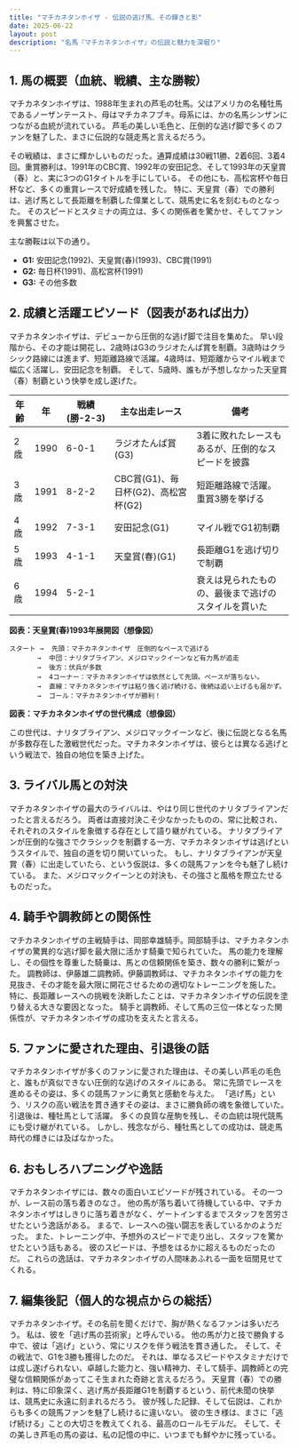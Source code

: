 ```yaml
---
title: "マチカネタンホイザ - 伝説の逃げ馬、その輝きと影"
date: 2025-06-22
layout: post
description: "名馬『マチカネタンホイザ』の伝説と魅力を深堀り"
---
```


## 1. 馬の概要（血統、戦績、主な勝鞍）

マチカネタンホイザは、1988年生まれの芦毛の牡馬。父はアメリカの名種牡馬であるノーザンテースト、母はマチカネフブキ。母系には、かの名馬シンザンにつながる血統が流れている。  芦毛の美しい毛色と、圧倒的な逃げ脚で多くのファンを魅了した、まさに伝説的な競走馬と言えるだろう。

その戦績は、まさに輝かしいものだった。通算成績は30戦11勝、2着6回、3着4回。重賞勝利は、1991年のCBC賞、1992年の安田記念、そして1993年の天皇賞（春）と、実に3つのG1タイトルを手にしている。  その他にも、高松宮杯や毎日杯など、多くの重賞レースで好成績を残した。  特に、天皇賞（春）での勝利は、逃げ馬として長距離を制覇した偉業として、競馬史に名を刻むものとなった。  そのスピードとスタミナの両立は、多くの関係者を驚かせ、そしてファンを興奮させた。

主な勝鞍は以下の通り。

* **G1:** 安田記念(1992)、天皇賞(春)(1993)、CBC賞(1991)
* **G2:**  毎日杯(1991)、高松宮杯(1991)
* **G3:**  その他多数


## 2. 成績と活躍エピソード（図表があれば出力）

マチカネタンホイザは、デビューから圧倒的な逃げ脚で注目を集めた。  早い段階から、その才能は開花し、2歳時はG3のラジオたんぱ賞を制覇。3歳時はクラシック路線には進まず、短距離路線で活躍。4歳時は、短距離からマイル戦まで幅広く活躍し、安田記念を制覇。  そして、5歳時、誰もが予想しなかった天皇賞（春）制覇という快挙を成し遂げた。

| 年齢 | 年 | 戦績 (勝-2-3) | 主な出走レース | 備考 |
|---|---|---|---|---|
| 2歳 | 1990 | 6-0-1 | ラジオたんぱ賞(G3) | 3着に敗れたレースもあるが、圧倒的なスピードを披露 |
| 3歳 | 1991 | 8-2-2 | CBC賞(G1)、毎日杯(G2)、高松宮杯(G2) | 短距離路線で活躍。重賞3勝を挙げる |
| 4歳 | 1992 | 7-3-1 | 安田記念(G1) | マイル戦でG1初制覇 |
| 5歳 | 1993 | 4-1-1 | 天皇賞(春)(G1) | 長距離G1を逃げ切りで制覇 |
| 6歳 | 1994 | 5-2-1 |  | 衰えは見られたものの、最後まで逃げのスタイルを貫いた |


**図表：天皇賞(春)1993年展開図（想像図）**

```
スタート →  先頭：マチカネタンホイザ　圧倒的なペースで逃げる
       →  中団：ナリタブライアン、メジロマックイーンなど有力馬が追走
       →  後方：伏兵が多数
       →  4コーナー：マチカネタンホイザは依然として先頭。ペースが落ちない。
       →  直線：マチカネタンホイザは粘り強く逃げ続ける。後続は追い上げるも届かず。
       →  ゴール：マチカネタンホイザが勝利！
```

**図表：マチカネタンホイザの世代構成（想像図）**

この世代は、ナリタブライアン、メジロマックイーンなど、後に伝説となる名馬が多数存在した激戦世代だった。マチカネタンホイザは、彼らとは異なる逃げという戦法で、独自の地位を築き上げた。


## 3. ライバル馬との対決

マチカネタンホイザの最大のライバルは、やはり同じ世代のナリタブライアンだったと言えるだろう。  両者は直接対決こそ少なかったものの、常に比較され、それぞれのスタイルを象徴する存在として語り継がれている。  ナリタブライアンが圧倒的な強さでクラシックを制覇する一方、マチカネタンホイザは逃げというスタイルで、独自の道を切り開いていった。  もし、ナリタブライアンが天皇賞（春）に出走していたら、という仮説は、多くの競馬ファンを今も魅了し続けている。  また、メジロマックイーンとの対決も、その強さと風格を際立たせるものだった。

## 4. 騎手や調教師との関係性

マチカネタンホイザの主戦騎手は、岡部幸雄騎手。岡部騎手は、マチカネタンホイザの驚異的な逃げ脚を最大限に活かす騎乗で知られていた。  馬の能力を理解し、その個性を尊重した騎乗は、馬との信頼関係を築き、数々の勝利に繋がった。  調教師は、伊藤雄二調教師。伊藤調教師は、マチカネタンホイザの能力を見抜き、その才能を最大限に開花させるための適切なトレーニングを施した。  特に、長距離レースへの挑戦を決断したことは、マチカネタンホイザの伝説を塗り替える大きな要因となった。  騎手と調教師、そして馬の三位一体となった関係性が、マチカネタンホイザの成功を支えたと言える。

## 5. ファンに愛された理由、引退後の話

マチカネタンホイザが多くのファンに愛された理由は、その美しい芦毛の毛色と、誰もが真似できない圧倒的な逃げのスタイルにある。  常に先頭でレースを進めるその姿は、多くの競馬ファンに勇気と感動を与えた。  「逃げ馬」という、リスクの高い戦法を貫き通すその姿は、まさに勝負師の魂を象徴していた。  引退後は、種牡馬として活躍。  多くの良質な産駒を残し、その血統は現代競馬にも受け継がれている。  しかし、残念ながら、種牡馬としての成功は、競走馬時代の輝きには及ばなかった。


## 6. おもしろハプニングや逸話

マチカネタンホイザには、数々の面白いエピソードが残されている。  その一つが、レース前の落ち着きのなさ。  他の馬が落ち着いて待機している中、マチカネタンホイザはしきりに落ち着きがなく、ゲートインするまでスタッフを苦労させたという逸話がある。  まるで、レースへの強い闘志を表しているかのようだった。  また、トレーニング中、予想外のスピードで走り出し、スタッフを驚かせたという話もある。  彼のスピードは、予想をはるかに超えるものだったのだ。  これらの逸話は、マチカネタンホイザの人間味あふれる一面を垣間見せてくれる。


## 7. 編集後記（個人的な視点からの総括）

マチカネタンホイザ。その名前を聞くだけで、胸が熱くなるファンは多いだろう。  私は、彼を「逃げ馬の芸術家」と呼んでいる。  他の馬が力と技で勝負する中で、彼は「逃げ」という、常にリスクを伴う戦法を貫き通した。  そして、その戦法で、G1を3勝も獲得したのだ。  それは、単なるスピードやスタミナだけでは成し遂げられない、卓越した能力と、強い精神力、そして騎手、調教師との完璧な信頼関係があってこそ生まれた奇跡と言えるだろう。  天皇賞（春）での勝利は、特に印象深く、逃げ馬が長距離G1を制覇するという、前代未聞の快挙は、競馬史に永遠に刻まれるだろう。  彼が残した記録、そして伝説は、これからも多くの競馬ファンを魅了し続けるに違いない。  彼の生き様は、まさに「逃げ続ける」ことの大切さを教えてくれる、最高のロールモデルだ。  そして、その美しき芦毛の馬の姿は、私の記憶の中に、いつまでも鮮やかに残っている。
